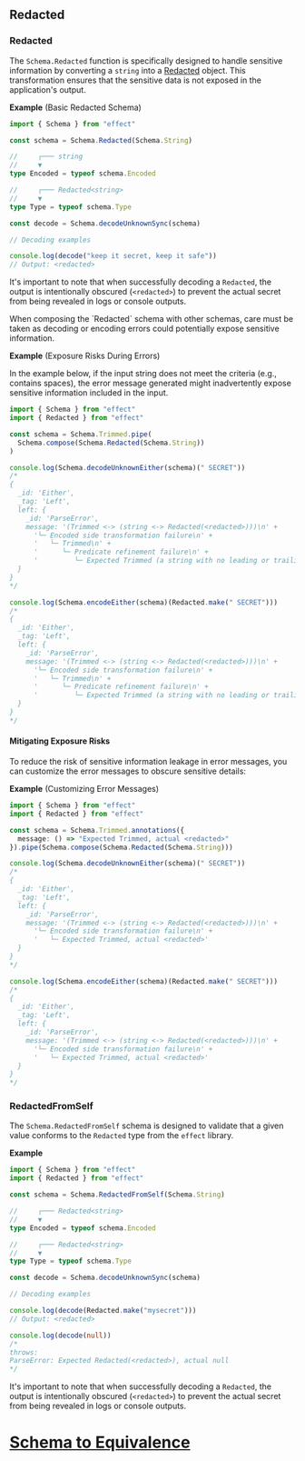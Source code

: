 ## Redacted

### Redacted

The `Schema.Redacted` function is specifically designed to handle sensitive information by converting a `string` into a [Redacted](/docs/data-types/redacted/) object.
This transformation ensures that the sensitive data is not exposed in the application's output.

**Example** (Basic Redacted Schema)

```ts twoslash
import { Schema } from "effect"

const schema = Schema.Redacted(Schema.String)

//     ┌─── string
//     ▼
type Encoded = typeof schema.Encoded

//     ┌─── Redacted<string>
//     ▼
type Type = typeof schema.Type

const decode = Schema.decodeUnknownSync(schema)

// Decoding examples

console.log(decode("keep it secret, keep it safe"))
// Output: <redacted>
```

It's important to note that when successfully decoding a `Redacted`, the output is intentionally obscured (`<redacted>`) to prevent the actual secret from being revealed in logs or console outputs.

<Aside type="caution" title="Potential Risks">
  When composing the `Redacted` schema with other schemas, care must be
  taken as decoding or encoding errors could potentially expose sensitive
  information.
</Aside>

**Example** (Exposure Risks During Errors)

In the example below, if the input string does not meet the criteria (e.g., contains spaces), the error message generated might inadvertently expose sensitive information included in the input.

```ts twoslash
import { Schema } from "effect"
import { Redacted } from "effect"

const schema = Schema.Trimmed.pipe(
  Schema.compose(Schema.Redacted(Schema.String))
)

console.log(Schema.decodeUnknownEither(schema)(" SECRET"))
/*
{
  _id: 'Either',
  _tag: 'Left',
  left: {
    _id: 'ParseError',
    message: '(Trimmed <-> (string <-> Redacted(<redacted>)))\n' +
      '└─ Encoded side transformation failure\n' +
      '   └─ Trimmed\n' +
      '      └─ Predicate refinement failure\n' +
      '         └─ Expected Trimmed (a string with no leading or trailing whitespace), actual " SECRET"'
  }
}
*/

console.log(Schema.encodeEither(schema)(Redacted.make(" SECRET")))
/*
{
  _id: 'Either',
  _tag: 'Left',
  left: {
    _id: 'ParseError',
    message: '(Trimmed <-> (string <-> Redacted(<redacted>)))\n' +
      '└─ Encoded side transformation failure\n' +
      '   └─ Trimmed\n' +
      '      └─ Predicate refinement failure\n' +
      '         └─ Expected Trimmed (a string with no leading or trailing whitespace), actual " SECRET"'
  }
}
*/
```

#### Mitigating Exposure Risks

To reduce the risk of sensitive information leakage in error messages, you can customize the error messages to obscure sensitive details:

**Example** (Customizing Error Messages)

```ts twoslash
import { Schema } from "effect"
import { Redacted } from "effect"

const schema = Schema.Trimmed.annotations({
  message: () => "Expected Trimmed, actual <redacted>"
}).pipe(Schema.compose(Schema.Redacted(Schema.String)))

console.log(Schema.decodeUnknownEither(schema)(" SECRET"))
/*
{
  _id: 'Either',
  _tag: 'Left',
  left: {
    _id: 'ParseError',
    message: '(Trimmed <-> (string <-> Redacted(<redacted>)))\n' +
      '└─ Encoded side transformation failure\n' +
      '   └─ Expected Trimmed, actual <redacted>'
  }
}
*/

console.log(Schema.encodeEither(schema)(Redacted.make(" SECRET")))
/*
{
  _id: 'Either',
  _tag: 'Left',
  left: {
    _id: 'ParseError',
    message: '(Trimmed <-> (string <-> Redacted(<redacted>)))\n' +
      '└─ Encoded side transformation failure\n' +
      '   └─ Expected Trimmed, actual <redacted>'
  }
}
*/
```

### RedactedFromSelf

The `Schema.RedactedFromSelf` schema is designed to validate that a given value conforms to the `Redacted` type from the `effect` library.

**Example**

```ts twoslash
import { Schema } from "effect"
import { Redacted } from "effect"

const schema = Schema.RedactedFromSelf(Schema.String)

//     ┌─── Redacted<string>
//     ▼
type Encoded = typeof schema.Encoded

//     ┌─── Redacted<string>
//     ▼
type Type = typeof schema.Type

const decode = Schema.decodeUnknownSync(schema)

// Decoding examples

console.log(decode(Redacted.make("mysecret")))
// Output: <redacted>

console.log(decode(null))
/*
throws:
ParseError: Expected Redacted(<redacted>), actual null
*/
```

It's important to note that when successfully decoding a `Redacted`, the output is intentionally obscured (`<redacted>`) to prevent the actual secret from being revealed in logs or console outputs.

# [Schema to Equivalence](https://effect.website/docs/schema/equivalence/)
